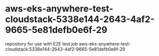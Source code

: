 # aws-eks-anywhere-test-cloudstack-5338e144-2643-4af2-9665-5e81defb0e6f-29
repository for use with E2E test job aws-eks-anywhere-test-cloudstack:5338e144-2643-4af2-9665-5e81defb0e6f-29
